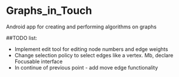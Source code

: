 # Graphs_in_Touch
Android app for creating and performing algorithms on graphs

##TODO list:
* Implement edit tool for editing node numbers and edge weights
* Change selection policy to select edges like a vertex. Mb, declare Focusable interface
* In continue of previous point - add move edge functionality
